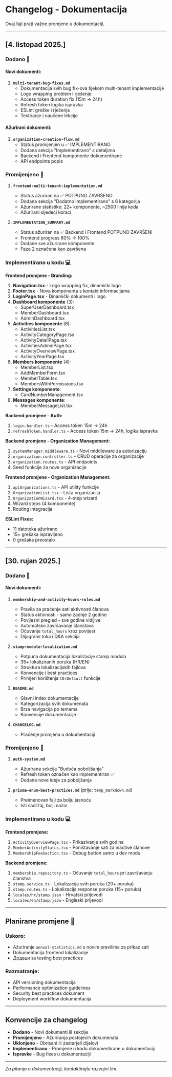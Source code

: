 # Changelog - Dokumentacija

Ovaj fajl prati važne promjene u dokumentaciji.

---

## [4. listopad 2025.]

### Dodano 📝

#### Novi dokumenti:
1. **`multi-tenant-bug-fixes.md`**
   - Dokumentacija svih bug fix-ova tijekom multi-tenant implementacije
   - Logo wrapping problem i rješenje
   - Access token duration fix (15m → 24h)
   - Refresh token logika ispravka
   - ESLint greške i rješenja
   - Testiranje i naučene lekcije

#### Ažurirani dokumenti:
1. **`organization-creation-flow.md`**
   - Status promijenjen u ✅ IMPLEMENTIRANO
   - Dodana sekcija "Implementirano" s detaljima
   - Backend i Frontend komponente dokumentirane
   - API endpoints popis

### Promijenjeno 🔄

1. **`frontend-multi-tenant-implementation.md`**
   - Status ažuriran na ✅ POTPUNO ZAVRŠENO
   - Dodana sekcija "Dodatno Implementirano" s 6 kategorija
   - Ažurirane statistike: 22+ komponente, ~2500 linija koda
   - Ažurirani sljedeći koraci

2. **`IMPLEMENTATION_SUMMARY.md`**
   - Status ažuriran na ✅ Backend i Frontend POTPUNO ZAVRŠENI
   - Frontend progress 60% → 100%
   - Dodane sve ažurirane komponente
   - Faza 2 označena kao završena

### Implementirano u kodu 💻

**Frontend promjene - Branding:**
1. **Navigation.tsx** - Logo wrapping fix, dinamički logo
2. **Footer.tsx** - Nova komponenta s kontakt informacijama
3. **LoginPage.tsx** - Dinamički dokumenti i logo
4. **Dashboard komponente** (3):
   - SuperUserDashboard.tsx
   - MemberDashboard.tsx
   - AdminDashboard.tsx
5. **Activities komponente** (6):
   - ActivitiesList.tsx
   - ActivityCategoryPage.tsx
   - ActivityDetailPage.tsx
   - ActivitiesAdminPage.tsx
   - ActivityOverviewPage.tsx
   - ActivityYearPage.tsx
6. **Members komponente** (4):
   - MemberList.tsx
   - AddMemberForm.tsx
   - MemberTable.tsx
   - MembersWithPermissions.tsx
7. **Settings komponente**:
   - CardNumberManagement.tsx
8. **Messages komponente**:
   - MemberMessageList.tsx

**Backend promjene - Auth:**
1. `login.handler.ts` - Access token 15m → 24h
2. `refreshToken.handler.ts` - Access token 15m → 24h, logika ispravka

**Backend promjene - Organization Management:**
1. `systemManager.middleware.ts` - Novi middleware za autorizaciju
2. `organization.controller.ts` - CRUD operacije za organizacije
3. `organization.routes.ts` - API endpoints
4. Seed funkcije za nove organizacije

**Frontend promjene - Organization Management:**
1. `apiOrganizations.ts` - API utility funkcije
2. `OrganizationList.tsx` - Lista organizacija
3. `OrganizationWizard.tsx` - 4-step wizard
4. Wizard steps (4 komponente)
5. Routing integracija

**ESLint Fixes:**
- 11 datoteka ažurirano
- 15+ grešaka ispravljeno
- 0 grešaka preostalo

---

## [30. rujan 2025.]

### Dodano 📝

#### Novi dokumenti:
1. **`membership-and-activity-hours-rules.md`**
   - Pravila za praćenje sati aktivnosti članova
   - Status aktivnosti - samo zadnje 2 godine
   - Povijesni pregled - sve godine vidljive
   - Automatsko završavanje članstava
   - Očuvanje `total_hours` kroz povijest
   - Dijagrami toka i Q&A sekcija

2. **`stamp-module-localization.md`**
   - Potpuna dokumentacija lokalizacije stamp modula
   - 35+ lokaliziranih poruka (HR/EN)
   - Struktura lokalizacijskih fajlova
   - Konvencije i best practices
   - Primjeri korištenja `tOrDefault` funkcije

3. **`README.md`**
   - Glavni index dokumentacije
   - Kategorizacija svih dokumenata
   - Brza navigacija po temama
   - Konvencije dokumentacije

4. **`CHANGELOG.md`**
   - Praćenje promjena u dokumentaciji

### Promijenjeno 🔄

1. **`auth-system.md`**
   - Ažurirana sekcija "Buduća poboljšanja"
   - Refresh token označen kao implementiran ✅
   - Dodane nove ideje za poboljšanja

2. **`prisma-enum-best-practices.md`** (prije: `temp_markdown.md`)
   - Preimenovan fajl za bolju jasnoću
   - Isti sadržaj, bolji naziv

### Implementirano u kodu 💻

**Frontend promjene:**
1. `ActivityOverviewPage.tsx` - Prikazivanje svih godina
2. `MemberActivityStatus.tsx` - Poništavanje sati za inactive članove
3. `MembershipFeeSection.tsx` - Debug button samo u dev modu

**Backend promjene:**
1. `membership.repository.ts` - Očuvanje `total_hours` pri završavanju članstva
2. `stamp.service.ts` - Lokalizacija svih poruka (20+ poruka)
3. `stamp.routes.ts` - Lokalizacija response poruka (15+ poruka)
4. `locales/hr/stamp.json` - Hrvatski prijevodi
5. `locales/en/stamp.json` - Engleski prijevodi

---

## Planirane promjene 🔮

### Uskoro:
- Ažuriranje `annual-statistics.md` s novim pravilima za prikaz sati
- Dokumentacija frontend lokalizacije
- Додаци за testing best practices

### Razmatranje:
- API versioning dokumentacija
- Performance optimization guidelines
- Security best practices dokument
- Deployment workflow dokumentacija

---

## Konvencije za changelog

- **Dodano** - Novi dokumenti ili sekcije
- **Promijenjeno** - Ažuriranja postojećih dokumenata
- **Uklonjeno** - Obrisani ili zastarjeli dijelovi
- **Implementirano** - Promjene u kodu dokumentirane u dokumentaciji
- **Ispravke** - Bug fixes u dokumentaciji

---

*Za pitanja o dokumentaciji, kontaktirajte razvojni tim.*
